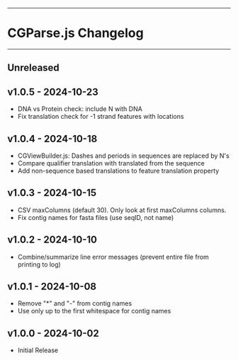 --------------------------------------------------------------------------------
# CGParse.js Changelog
--------------------------------------------------------------------------------

## Unreleased

## v1.0.5 - 2024-10-23
- DNA vs Protein check: include N with DNA
- Fix translation check for -1 strand features with locations

## v1.0.4 - 2024-10-18
- CGViewBuilder.js: Dashes and periods in sequences are replaced by N's
- Compare qualifier translation with translated from the sequence
- Add non-sequence based translations to feature translation property

## v1.0.3 - 2024-10-15
- CSV maxColumns (default 30). Only look at first maxColumns columns. 
- Fix contig names for fasta files (use seqID, not name)

## v1.0.2 - 2024-10-10
- Combine/summarize  line error messages (prevent entire file from printing to log)

## v1.0.1 - 2024-10-08
- Remove "*" and "-" from contig names
- Use only up to the first whitespace for contig names

## v1.0.0 - 2024-10-02
- Initial Release

